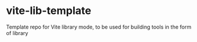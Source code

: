 # vite-lib-template
Template repo for Vite library mode, to be used for building tools in the form of library
